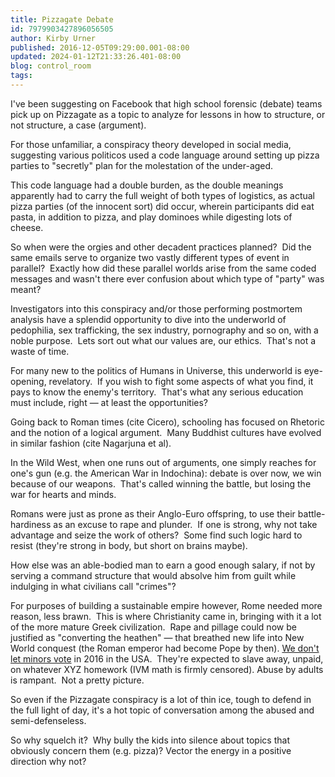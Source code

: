 ```yaml
---
title: Pizzagate Debate
id: 7979903427896056505
author: Kirby Urner
published: 2016-12-05T09:29:00.001-08:00
updated: 2024-01-12T21:33:26.401-08:00
blog: control_room
tags: 
---
```


[](https://www.flickr.com/photos/kirbyurner/30621568523/in/dateposted-public/)

I've been suggesting on Facebook that high school forensic (debate) teams pick up on Pizzagate as a topic to analyze for lessons in how to structure, or not structure, a case (argument).

For those unfamiliar, a conspiracy theory developed in social media, suggesting various politicos used a code language around setting up pizza parties to "secretly" plan for the molestation of the under-aged.

This code language had a double burden, as the double meanings apparently had to carry the full weight of both types of logistics, as actual pizza parties (of the innocent sort) did occur, wherein participants did eat pasta, in addition to pizza, and play dominoes while digesting lots of cheese.

So when were the orgies and other decadent practices planned?  Did the same emails serve to organize two vastly different types of event in parallel?  Exactly how did these parallel worlds arise from the same coded messages and wasn't there ever confusion about which type of "party" was meant?

Investigators into this conspiracy and/or those performing postmortem analysis have a splendid opportunity to dive into the underworld of pedophilia, sex trafficking, the sex industry, pornography and so on, with a noble purpose.  Lets sort out what our values are, our ethics.  That's not a waste of time.

For many new to the politics of Humans in Universe, this underworld is eye-opening, revelatory.  If you wish to fight some aspects of what you find, it pays to know the enemy's territory.  That's what any serious education must include, right — at least the opportunities?

Going back to Roman times (cite Cicero), schooling has focused on Rhetoric and the notion of a logical argument.  Many Buddhist cultures have evolved in similar fashion (cite Nagarjuna et al).

In the Wild West, when one runs out of arguments, one simply reaches for one's gun (e.g. the American War in Indochina): debate is over now, we win because of our weapons.  That's called winning the battle, but losing the war for hearts and minds.

Romans were just as prone as their Anglo-Euro offspring, to use their battle-hardiness as an excuse to rape and plunder.  If one is strong, why not take advantage and seize the work of others?  Some find such logic hard to resist (they're strong in body, but short on brains maybe).

How else was an able-bodied man to earn a good enough salary, if not by serving a command structure that would absolve him from guilt while indulging in what civilians call "crimes"?

For purposes of building a sustainable empire however, Rome needed more reason, less brawn.  This is where Christianity came in, bringing with it a lot of the more mature Greek civilization.  Rape and pillage could now be justified as "converting the heathen" — that breathed new life into New World conquest (the Roman emperor had become Pope by then).
[
We don't let minors vote](https://worldgame.blogspot.com/2024/01/looking-back.html) in 2016 in the USA.  They're expected to slave away, unpaid, on whatever XYZ homework (IVM math is firmly censored). Abuse by adults is rampant.  Not a pretty picture.

So even if the Pizzagate conspiracy is a lot of thin ice, tough to defend in the full light of day, it's a hot topic of conversation among the abused and semi-defenseless.

So why squelch it?  Why bully the kids into silence about topics that obviously concern them (e.g. pizza)? Vector the energy in a positive direction why not?

[](https://www.flickr.com/photos/kirbyurner/31403272246/in/dateposted-public/)